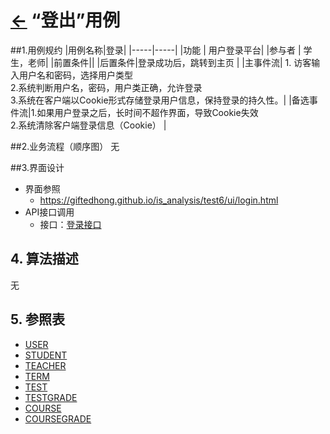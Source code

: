 # [←](../README.md) “登出”用例

##1.用例规约
|用例名称|登录|
|-----|-----|
|功能 | 用户登录平台|
|参与者 | 学生，老师|
|前置条件||
|后置条件|登录成功后，跳转到主页 |
|主事件流| 1. 访客输入用户名和密码，选择用户类型<br>2.系统判断用户名，密码，用户类正确，允许登录<br>3.系统在客户端以Cookie形式存储登录用户信息，保持登录的持久性。|
|备选事件流|1.如果用户登录之后，长时间不超作界面，导致Cookie失效 <br>2.系统清除客户端登录信息（Cookie） |

##2.业务流程（顺序图）
无

##3.界面设计
- 界面参照
    - https://giftedhong.github.io/is_analysis/test6/ui/login.html
- API接口调用
    - 接口：[登录接口](../others/login.md)

## 4. 算法描述
无

## 5. 参照表
- [USER](数据库设计.md/#USER)
- [STUDENT](数据库设计.md/#STUDENT)
- [TEACHER](数据库设计.md/#TEACHER)
- [TERM](数据库设计.md/#TERM)
- [TEST](数据库设计.md/#TESTS)
- [TESTGRADE](数据库设计.md/#TESTGRADE)
- [COURSE](数据库设计.md/#COURSE)
- [COURSEGRADE](数据库设计.md/#COURSEGRADE)